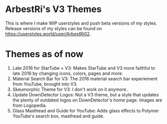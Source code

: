 # ArbestRi's V3 Themes
This is where I make WIP userstyles and push beta versions of my styles. Release versions of my styles can be found on https://userstyles.world/user/ArbestRi02.
# Themes as of now
1. Late 2016 for StarTube + V3: Makes StarTube and V3 more faithful to late 2016 by changing icons, colors, pages and more.
2. Material Search Bar for V3: The 2016 material search bar experiement from YouTube, brought into V3.
3. Skeumorphic Theme for V3: I don't work on it anymore.
4. Update DownDetector Logos: Not a V3 theme, but a style that updates the plenty of outdated logos on DownDetector's home page. Images are from Logopedia.
5. Glass Masthead and Guide for YouTube: Adds glass effects to Polymer YouTube's search box, masthead and guide.
